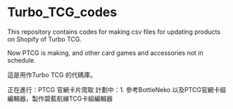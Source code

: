 # Turbo_TCG_codes
This repository contains codes for making csv files for updating products on Shopify of 
Turbo TCG.  

Now PTCG is making, and other card games and accessories not in schedule.  


這是用作Turbo TCG 的代碼庫。  
<title>Whats going on</title>
正在進行：PTCG 官網卡片爬取  

<title>Future plans</title>  
計劃中：1. 參考BottleNeko 以及PTCG官網卡組編輯器，製作碧藍航線TCG卡組編輯器